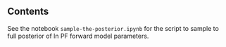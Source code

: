 ## Contents

See the notebook `sample-the-posterior.ipynb` for the script to sample to full posterior
of ln PF forward model parameters. 

